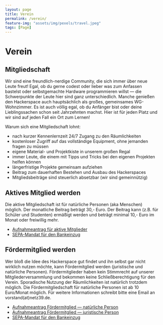 ```yaml
---
layout: page
title: Verein
permalink: /verein/
feature-img: "assets/img/pexels/travel.jpeg"
tags: [Page]
---
```


# Verein

## Mitgliedschaft

Wir sind eine freundlich-nerdige Community, die sich immer über neue Leute freut! Egal, ob du gerne codest oder lieber was zum Anfassen bastelst oder selbstgemachte Hardware programmieren willst — die Schwerpunkte der Leute hier sind ganz unterschiedlich. Manche genießen den Hackerspace auch hauptsächlich als großes, gemeinsames WG-Wohnzimmer. Es ist auch völlig egal, ob du Anfänger bist oder deine Lieblingssachen schon seit Jahrzehnten machst. Hier ist für jeden Platz und wir sind auf jeden Fall ein Ort zum Lernen!

Warum sich eine Mitgliedschaft lohnt:

- nach kurzer Kennenlernzeit 24/7 Zugang zu den Räumlichkeiten
- kostenloser Zugriff auf das vollständige Equipment, ohne jemanden fragen zu müssen
- eigene Material- und Projektkiste in unserem großen Regal
- immer Leute, die einem mit Tipps und Tricks bei den eigenen Projekten helfen können
- längerfristige Projekte gemeinsam aufziehen
- Beitrag zum dauerhaften Bestehen und Ausbau des Hackerspaces
- Mitgliedsbeiträge sind steuerlich absetzbar (wir sind gemeinnützig)

## Aktives Mitglied werden

Die aktive Mitgliedschaft ist für natürliche Personen (aka Menschen) möglich. Der monatliche Beitrag beträgt 30,- Euro. Der Beitrag kann (z.B. für Schüler und Studenten) ermäßigt werden und beträgt minimal 10,- Euro im Monat oder freiwillig mehr.

- [Aufnahmeantrag für aktive Mitglieder](https://github.com/netz39/Mitgliedsantraege/releases/latest/download/aufnahmeantrag-aktiv.pdf)
- [SEPA-Mandat für den Bankeinzug](https://github.com/netz39/Mitgliedsantraege/releases/latest/download/einzug.pdf)

## Fördermitglied werden

Wer bloß die Idee des Hackerspace gut findet und ihn selbst gar nicht wirklich nutzen möchte, kann Fördermitglied werden (juristische und natürliche Personen). Fördermitglieder haben kein Stimmrecht auf unserer Mitgliederversammlung und bekommen keine Schließberechtigung für den Verein. Sporadische Nutzung der Räumlichkeiten ist natürlich trotzdem möglich. Die Fördermitgliedschaft für natürliche Personen ist ab 10 Euro/Monat möglich. Für weitere Informationen schreibt bitte eine Email an vorstand(at)netz39.de.

- [Aufnahmeantrag Fördermitglied — natürliche Person](https://github.com/netz39/Mitgliedsantraege/releases/latest/download/aufnahmeantrag-foerder-nat.pdf)
- [Aufnahmeantrag Fördermitglied — juristische Person](https://github.com/netz39/Mitgliedsantraege/releases/latest/download/aufnahmeantrag-foerder-jur.pdf)
- [SEPA-Mandat für den Bankeinzug](https://github.com/netz39/Mitgliedsantraege/releases/latest/download/einzug.pdf)